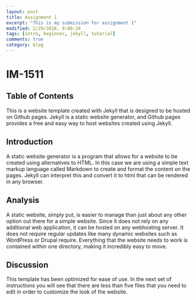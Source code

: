 ```yaml
---
layout: post
title: Assignment 1
excerpt: "This is my submission for assignment 1"
modified: 2/29/2016, 9:00:24
tags: [intro, beginner, jekyll, tutorial]
comments: true
category: blog
---
```


# IM-1511

## Table of Contents
This is a website template created with Jekyll that is designed to be hosted on Github pages. Jekyll is a static website generator, and Github pages provides a free and easy way to host websites created using Jekyll.

## Introduction
A static website generator is a program that allows for a website to be created using alternatives to HTML. In this case we are using a simple text markup language called Markdown to create and format the content on the pages. Jekyll can interpret this and convert it to html that can be rendered in any browser.

## Analysis
A static website, simply put, is easier to manage than just about any other option out there for a simple website. Since it does not rely on any additional web application, it can be hosted on any webhosting server. It does not require regular updates like many dynamic websites such as WordPress or Drupal require. Everything that the website needs to work is contained within one directory, making it incredibly easy to move.

## Discussion
This template has been optimized for ease of use. In the next set of instructions you will see that there are less than five files that you need to edit in order to customize the look of the website.
